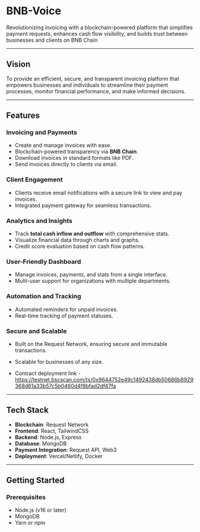 # **BNB-Voice**  
Revolutionizing invoicing with a blockchain-powered platform that simplifies payment requests, enhances cash flow visibility, and builds trust between businesses and clients on BNB Chain

---

## **Vision**  
To provide an efficient, secure, and transparent invoicing platform that empowers businesses and individuals to streamline their payment processes, monitor financial performance, and make informed decisions.

---

## **Features**  

### **Invoicing and Payments**  
- Create and manage invoices with ease.  
- Blockchain-powered transparency via **BNB Chain**.  
- Download invoices in standard formats like PDF.  
- Send invoices directly to clients via email.  

### **Client Engagement**  
- Clients receive email notifications with a secure link to view and pay invoices.  
- Integrated payment gateway for seamless transactions.  

### **Analytics and Insights**  
- Track **total cash inflow and outflow** with comprehensive stats.  
- Visualize financial data through charts and graphs.  
- Credit score evaluation based on cash flow patterns.  

### **User-Friendly Dashboard**  
- Manage invoices, payments, and stats from a single interface.  
- Multi-user support for organizations with multiple departments.  

### **Automation and Tracking**  
- Automated reminders for unpaid invoices.  
- Real-time tracking of payment statuses.  

### **Secure and Scalable**  
- Built on the Request Network, ensuring secure and immutable transactions.  
- Scalable for businesses of any size.  

- Contract deployment link - https://testnet.bscscan.com/tx/0x9644752e49c1492438db50686b8929368d61a33b57c5b0460d4f8bfad2df47fa

---

## **Tech Stack**  
- **Blockchain**: Request Network  
- **Frontend**: React, TailwindCSS  
- **Backend**: Node.js, Express  
- **Database**: MongoDB  
- **Payment Integration**: Request API, Web3  
- **Deployment**: Vercel/Netlify, Docker  

---

## **Getting Started**  

### **Prerequisites**  
- Node.js (v16 or later)  
- MongoDB  
- Yarn or npm  


